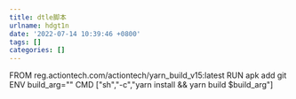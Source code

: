 ```yaml
---
title: dtle脚本
urlname: hdgt1n
date: '2022-07-14 10:39:46 +0800'
tags: []
categories: []
---
```


FROM reg.actiontech.com/actiontech/yarn_build_v15:latest
RUN apk add git
ENV build_arg=""
CMD ["sh","-c","yarn install && yarn build $build_arg"]
